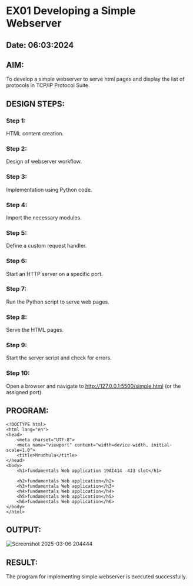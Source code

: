 # EX01 Developing a Simple Webserver
## Date: 06:03:2024

## AIM:
To develop a simple webserver to serve html pages and display the list of protocols in TCP/IP Protocol Suite.

## DESIGN STEPS:
### Step 1: 
HTML content creation.

### Step 2:
Design of webserver workflow.

### Step 3:
Implementation using Python code.

### Step 4:
Import the necessary modules.

### Step 5:
Define a custom request handler.

### Step 6:
Start an HTTP server on a specific port.

### Step 7:
Run the Python script to serve web pages.

### Step 8:
Serve the HTML pages.

### Step 9:
Start the server script and check for errors.

### Step 10:
Open a browser and navigate to http://127.0.0.1:5500/simple.html (or the assigned port).

## PROGRAM:

```
<!DOCTYPE html>
<html lang="en">
<head>
    <meta charset="UTF-8">
    <meta name="viewport" content="width=device-width, initial-scale=1.0">
    <title>Mrudhula</title>
</head>
<body>
    <h1>fundamentals Web application 19AI414 -4J3 slot</h1>

    <h2>fundamentals Web application</h2>
    <h3>fundamentals Web application</h3>
    <h4>fundamentals Web application</h4>
    <h5>fundamentals Web application</h5>
    <h6>fundamentals Web application</h6>
</body>
</html>

```

## OUTPUT:

![Screenshot 2025-03-06 204444](https://github.com/user-attachments/assets/1c265666-d63d-45c8-92d0-27deab127743)


## RESULT:
The program for implementing simple webserver is executed successfully.
